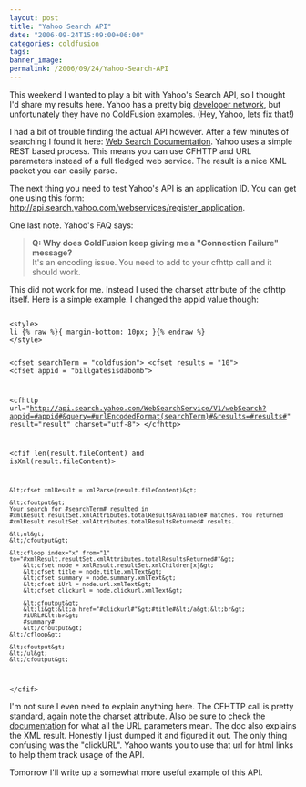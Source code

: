 ```yaml
---
layout: post
title: "Yahoo Search API"
date: "2006-09-24T15:09:00+06:00"
categories: coldfusion 
tags: 
banner_image: 
permalink: /2006/09/24/Yahoo-Search-API
---
```


This weekend I wanted to play a bit with Yahoo's Search API, so I thought I'd share my results here. Yahoo has a pretty big <a href="http://developer.yahoo.com/">developer network</a>, but unfortunately they have no ColdFusion examples. (Hey, Yahoo, lets fix that!)
<!--more-->
I had a bit of trouble finding the actual API however. After a few minutes of searching I found it here: <a href="http://developer.yahoo.com/search/web/V1/webSearch.html">Web Search Documentation</a>. Yahoo uses a simple REST based process. This means you can use CFHTTP and URL parameters instead of a full fledged web service. The result is a nice XML packet you can easily parse.

The next thing you need to test Yahoo's API is an application ID. You can get one using this form: <a href="http://api.search.yahoo.com/webservices/register_application">http://api.search.yahoo.com/webservices/register_application</a>.

One last note. Yahoo's FAQ says:

<blockquote>
<b>Q: Why does ColdFusion keep giving me a "Connection Failure" message?</b><br>
It's an encoding issue. You need to add <cfhttpparam type="Header" name="charset" value="utf-8" /> to your cfhttp call and it should work.
</blockquote>

This did not work for me. Instead I used the charset attribute of the cfhttp itself. Here is a simple example. I changed the appid value though:

<code>
&lt;style&gt;
li {% raw %}{ margin-bottom: 10px; }{% endraw %}
&lt;/style&gt;

&lt;cfset searchTerm = "coldfusion"&gt;
&lt;cfset results = "10"&gt;
&lt;cfset appid = "billgatesisdabomb"&gt;

&lt;cfhttp url="http://api.search.yahoo.com/WebSearchService/V1/webSearch?appid=#appid#&query=#urlEncodedFormat(searchTerm)#&results=#results#" result="result" charset="utf-8"&gt;
&lt;/cfhttp&gt;

&lt;cfif len(result.fileContent) and isXml(result.fileContent)&gt;

	&lt;cfset xmlResult = xmlParse(result.fileContent)&gt;

	&lt;cfoutput&gt;
	Your search for #searchTerm# resulted in #xmlResult.resultSet.xmlAttributes.totalResultsAvailable# matches. You returned #xmlResult.resultSet.xmlAttributes.totalResultsReturned# results.
	
	&lt;ul&gt;
	&lt;/cfoutput&gt;
	
	&lt;cfloop index="x" from="1" to="#xmlResult.resultSet.xmlAttributes.totalResultsReturned#"&gt;
		&lt;cfset node = xmlResult.resultSet.xmlChildren[x]&gt;
		&lt;cfset title = node.title.xmlText&gt;
		&lt;cfset summary = node.summary.xmlText&gt;
		&lt;cfset iUrl = node.url.xmlText&gt;
		&lt;cfset clickurl = node.clickurl.xmlText&gt;
		
		&lt;cfoutput&gt;
		&lt;li&gt;&lt;a href="#clickurl#"&gt;#title#&lt;/a&gt;&lt;br&gt;
		#iURL#&lt;br&gt;
		#summary#
		&lt;/cfoutput&gt;
	&lt;/cfloop&gt;

	&lt;cfoutput&gt;
	&lt;/ul&gt;
	&lt;/cfoutput&gt;
		
&lt;/cfif&gt;
</code>

I'm not sure I even need to explain anything here. The CFHTTP call is pretty standard, again note the charset attribute. Also be sure to check the <a href="http://developer.yahoo.com/search/web/V1/webSearch.html">documentation</a>   for what all the URL parameters mean. The doc also explains the XML result. Honestly I just dumped it and figured it out. The only thing confusing was the "clickURL". Yahoo wants you to use that url for html links to help them track usage of the API. 

Tomorrow I'll write up a somewhat more useful example of this API.